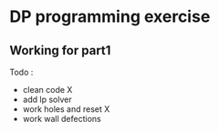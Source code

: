 # DP programming exercise

## Working for part1

Todo :
+ clean code X
+ add lp solver
+ work holes and reset X
+ work wall defections 

